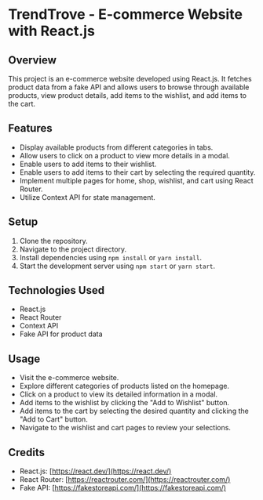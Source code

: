 # TrendTrove - E-commerce Website with React.js

## Overview

This project is an e-commerce website developed using React.js. It fetches product data from a fake API and allows users to browse through available products, view product details, add items to the wishlist, and add items to the cart.

## Features

- Display available products from different categories in tabs.
- Allow users to click on a product to view more details in a modal.
- Enable users to add items to their wishlist.
- Enable users to add items to their cart by selecting the required quantity.
- Implement multiple pages for home, shop, wishlist, and cart using React Router.
- Utilize Context API for state management.

## Setup

1. Clone the repository.
2. Navigate to the project directory.
3. Install dependencies using `npm install` or `yarn install`.
4. Start the development server using `npm start` or `yarn start`.

## Technologies Used

- React.js
- React Router
- Context API
- Fake API for product data

## Usage

- Visit the e-commerce website.
- Explore different categories of products listed on the homepage.
- Click on a product to view its detailed information in a modal.
- Add items to the wishlist by clicking the "Add to Wishlist" button.
- Add items to the cart by selecting the desired quantity and clicking the "Add to Cart" button.
- Navigate to the wishlist and cart pages to review your selections.

## Credits

- React.js: [https://react.dev/](https://react.dev/)
- React Router: [https://reactrouter.com/](https://reactrouter.com/)
- Fake API: [https://fakestoreapi.com/](https://fakestoreapi.com/)
